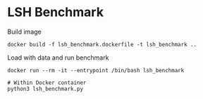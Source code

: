 # LSH Benchmark

Build image

```
docker build -f lsh_benchmark.dockerfile -t lsh_benchmark ..
```

Load with data and run benchmark

```
docker run --rm -it --entrypoint /bin/bash lsh_benchmark

# Within Docker container
python3 lsh_benchmark.py
```
